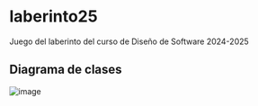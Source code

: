 # laberinto25
Juego del laberinto del curso de Diseño de Software 2024-2025

## Diagrama de clases
![image](https://github.com/user-attachments/assets/52d3cb52-a18d-4cb3-82c6-d5a6d9195254)

